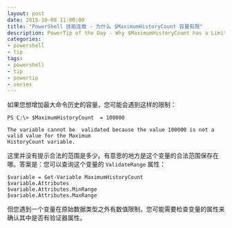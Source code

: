 ```yaml
---
layout: post
date: 2015-10-08 11:00:00
title: "PowerShell 技能连载 - 为什么 $MaximumHistoryCount 容量有限"
description: PowerTip of the Day - Why $MaximumHistoryCount has a Limit
categories:
- powershell
- tip
tags:
- powershell
- tip
- powertip
- series
---
```

如果您想增加最大命令历史的容量，您可能会遇到这样的限制：

    PS C:\> $MaximumHistoryCount  = 100000

    The variable cannot be  validated because the value 100000 is not a valid value for the Maximum
    HistoryCount variable.

这里并没有提示合法的范围是多少。有意思的地方是这个变量的合法范围保存在哪。答案是：您可以查询这个变量的 `ValidateRange` 属性：

    $variable = Get-Variable MaximumHistoryCount
    $variable.Attributes
    $variable.Attributes.MinRange
    $variable.Attributes.MaxRange

但您遇到一个变量在原始数据类型之外有数值限制，您可能需要检查变量的属性来确认其中是否有验证器属性。

<!--本文国际来源：[Why $MaximumHistoryCount has a Limit](http://community.idera.com/powershell/powertips/b/tips/posts/why-maximumhistorycount-has-a-limit)-->
